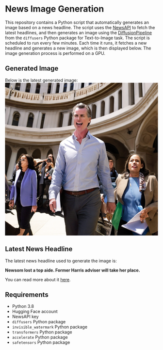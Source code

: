 # News Image Generation
This repository contains a Python script that automatically generates an image based on a news headline. The script uses the [NewsAPI](https://newsapi.org/) to fetch the latest headlines, and then generates an image using the [DiffusionPipeline](https://github.com/huggingface/diffusers) from the `diffusers` Python package for Text-to-Image task.
The script is scheduled to run every few minutes. Each time it runs, it fetches a new headline and generates a new image, which is then displayed below. The image generation process is performed on a GPU.

## Generated Image
Below is the latest generated image:
![Generated Image](image.png)

## Latest News Headline
The latest news headline used to generate the image is:

**Newsom lost a top aide. Former Harris adviser will take her place.**

You can read more about it [here](https://news.google.com/rss/articles/CBMimwFBVV95cUxPMEo4T2ZXVkluWkZNWUNZMENiOU5BU0V5TTZENFJISVhfd1BkQ25LSmVvTzZLS2J1c1YzektibTVyWF80Q2o0aEt4NUE2bHY2UXFqTFdXSUZONklCOWhvMmdqMlhoM09aN3pSaXdJbGlReGpoNjk3WDhmNmFYb1FDX3cySkp5MjlyLWZZREF3ZU9SdFBqUmc4QTN1dw?oc=5).

## Requirements
- Python 3.8
- Hugging Face account
- NewsAPI key
- `diffusers` Python package
- `invisible_watermark` Python package
- `transformers` Python package
- `accelerate` Python package
- `safetensors` Python package
